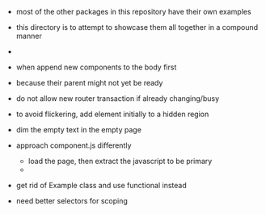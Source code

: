 
- most of the other packages in this repository have their own examples
- this directory is to attempt to showcase them all together in a compound manner
- 
- when append new components to the body first
- because their parent might not yet be ready
- do not allow new router transaction if already changing/busy
- to avoid flickering, add element initially to a hidden region
- dim the empty text in the empty page
- approach component.js differently
	- load the page, then extract the javascript to be primary
	- 
	
- get rid  of Example class and use functional instead
- need better selectors for scoping